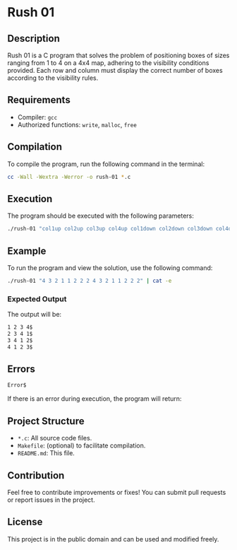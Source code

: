 # Rush 01

## Description

Rush 01 is a C program that solves the problem of positioning boxes of sizes ranging from 1 to 4 on a 4x4 map, adhering to the visibility conditions provided. Each row and column must display the correct number of boxes according to the visibility rules.

## Requirements

- Compiler: `gcc`
- Authorized functions: `write`, `malloc`, `free`

## Compilation

To compile the program, run the following command in the terminal:

```bash
cc -Wall -Wextra -Werror -o rush-01 *.c
```

## Execution

The program should be executed with the following parameters:

```bash
./rush-01 "col1up col2up col3up col4up col1down col2down col3down col4down row1left row2left row3left row4left row1right row2right row3right row4right"
```
## Example

To run the program and view the solution, use the following command:

```bash
./rush-01 "4 3 2 1 1 2 2 2 4 3 2 1 1 2 2 2" | cat -e
```
### Expected Output

The output will be:

```bash
1 2 3 4$
2 3 4 1$
3 4 1 2$
4 1 2 3$
```

## Errors

```bash
Error$
```
If there is an error during execution, the program will return:


## Project Structure

- `*.c`: All source code files.
- `Makefile`: (optional) to facilitate compilation.
- `README.md`: This file.

## Contribution

Feel free to contribute improvements or fixes! You can submit pull requests or report issues in the project.

## License

This project is in the public domain and can be used and modified freely.
